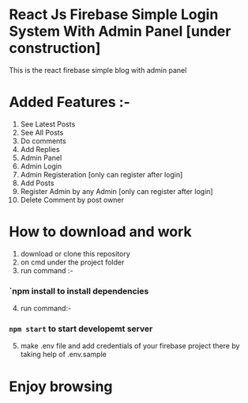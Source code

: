 # React Js Firebase Simple Login System With Admin Panel [under construction]

This is the react firebase simple blog with admin panel

# Added Features :-

1. See Latest Posts
2. See All Posts
3. Do comments
4. Add Replies
5. Admin Panel
6. Admin Login
7. Admin Registeration [only can register after login]
8. Add Posts
9. Register Admin by any Admin [only can register after login]
10. Delete Comment by post owner

# How to download and work

1. download or clone this repository
2. on cmd under the project folder
3. run command :-

### `npm install to install dependencies

4. run command:-

### `npm start` to start developemt server

5. make .env file and add credentials of your firebase project there by taking help of .env.sample

# Enjoy browsing
